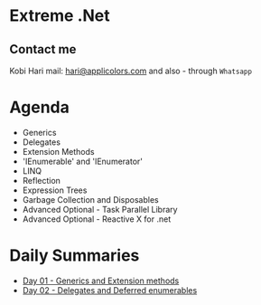 # Extreme .Net
## Contact me
Kobi Hari
mail: hari@applicolors.com
and also - through `Whatsapp`

# Agenda
* Generics
* Delegates
* Extension Methods
* 'IEnumerable' and 'IEnumerator'
* LINQ
* Reflection
* Expression Trees
* Garbage Collection and Disposables
* Advanced Optional - Task Parallel Library
* Advanced Optional - Reactive X for .net

# Daily Summaries
* [Day 01 - Generics and Extension methods](https://github.com/kobi2294/Course-102020-Varonis-Extreme.Net/wiki/Day-01-Generics-and-Extension-Methods)
* [Day 02 - Delegates and Deferred enumerables](https://github.com/kobi2294/Course-102020-Varonis-Extreme.Net/wiki/Day-02-Delegates-and-Enumerables)
